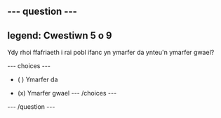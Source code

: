 --- question ---
---
legend: Cwestiwn 5 o 9
---

Ydy rhoi ffafriaeth i rai pobl ifanc yn ymarfer da ynteu'n ymarfer gwael?

--- choices ---
- ( ) Ymarfer da

- (x) Ymarfer gwael --- /choices ---

--- /question ---
